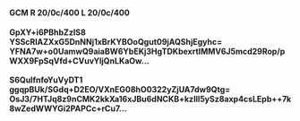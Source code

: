 #### GCM R 20/0c/400 L 20/0c/400
**GpXY+i6PBhbZzlS8**<br/>**YSScRlAZXxG5DnNNj1xBrKYBOoQgut09jAQShjEgyhc=**<br/>**YFNA7w+o0UamwQ9aiaBW6YbEKj3HgTDKbexrtIMMV6J5mcd29Rop/pWXX9FpSqVfd+CVuvYljQnLKaOw...**<br/><br/>
**S6QuIfnfoYuVyDT1**<br/>**ggqpBUk/SGdq+D2EO/VXnEG08hO0322yZjUA7dw9Qtg=**<br/>**OsJ3/7HTJq8z9nCMK2kkXa16xJBu6dNCKB+kzllI5ySz8axp4csLEpb++7k8wZedWWYGi2PAPCc+rCu7...**